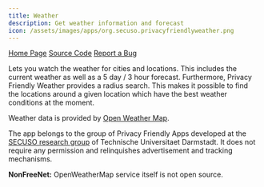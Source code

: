 ```yaml
---
title: Weather
description: Get weather information and forecast
icon: /assets/images/apps/org.secuso.privacyfriendlyweather.png
---
```


<div class="button-bar" markdown="0">
<a class="btn" href="https://secuso.org/pfa">Home Page</a>
<a class="btn" href="https://github.com/SecUSo/privacy-friendly-weather">Source Code</a>
<a class="btn" href="https://github.com/SecUSo/privacy-friendly-weather/issues">Report a Bug</a>
</div>

Lets you watch the weather for cities and locations. This includes the current
weather as well as a 5 day / 3 hour forecast. Furthermore, Privacy Friendly
Weather provides a radius search. This makes it possible to find the locations
around a given location which have the best weather conditions at the moment.

Weather data is provided by <a href="http://openweathermap.org/">Open Weather Map</a>.

The app belongs to the group of Privacy Friendly Apps developed at the
<a href="https://secuso.org/">SECUSO research group</a> of Technische Universitaet
Darmstadt. It does not require any permission and relinquishes advertisement and
tracking mechanisms.

**NonFreeNet:** OpenWeatherMap service itself is not open source.
